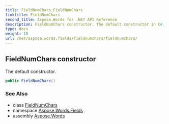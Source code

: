 ```yaml
---
title: FieldNumChars.FieldNumChars
linktitle: FieldNumChars
second_title: Aspose.Words for .NET API Reference
description: FieldNumChars constructor. The default constructor in C#.
type: docs
weight: 10
url: /net/aspose.words.fields/fieldnumchars/fieldnumchars/
---
```

## FieldNumChars constructor

The default constructor.

```csharp
public FieldNumChars()
```

### See Also

* class [FieldNumChars](../)
* namespace [Aspose.Words.Fields](../../fieldnumchars/)
* assembly [Aspose.Words](../../../)

